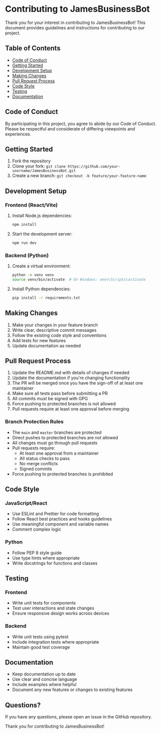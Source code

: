 # Contributing to JamesBusinessBot

Thank you for your interest in contributing to JamesBusinessBot! This document provides guidelines and instructions for contributing to our project.

## Table of Contents
- [Code of Conduct](#code-of-conduct)
- [Getting Started](#getting-started)
- [Development Setup](#development-setup)
- [Making Changes](#making-changes)
- [Pull Request Process](#pull-request-process)
- [Code Style](#code-style)
- [Testing](#testing)
- [Documentation](#documentation)

## Code of Conduct

By participating in this project, you agree to abide by our Code of Conduct. Please be respectful and considerate of differing viewpoints and experiences.

## Getting Started

1. Fork the repository
2. Clone your fork: `git clone https://github.com/your-username/JamesBusinessBot.git`
3. Create a new branch: `git checkout -b feature/your-feature-name`

## Development Setup

### Frontend (React/Vite)
1. Install Node.js dependencies:
   ```bash
   npm install
   ```
2. Start the development server:
   ```bash
   npm run dev
   ```

### Backend (Python)
1. Create a virtual environment:
   ```bash
   python -m venv venv
   source venv/bin/activate  # On Windows: venv\Scripts\activate
   ```
2. Install Python dependencies:
   ```bash
   pip install -r requirements.txt
   ```

## Making Changes

1. Make your changes in your feature branch
2. Write clear, descriptive commit messages
3. Follow the existing code style and conventions
4. Add tests for new features
5. Update documentation as needed

## Pull Request Process

1. Update the README.md with details of changes if needed
2. Update the documentation if you're changing functionality
3. The PR will be merged once you have the sign-off of at least one maintainer
4. Make sure all tests pass before submitting a PR
5. All commits must be signed with GPG
6. Force pushing to protected branches is not allowed
7. Pull requests require at least one approval before merging

### Branch Protection Rules
- The `main` and `master` branches are protected
- Direct pushes to protected branches are not allowed
- All changes must go through pull requests
- Pull requests require:
  - At least one approval from a maintainer
  - All status checks to pass
  - No merge conflicts
  - Signed commits
- Force pushing to protected branches is prohibited

## Code Style

### JavaScript/React
- Use ESLint and Prettier for code formatting
- Follow React best practices and hooks guidelines
- Use meaningful component and variable names
- Comment complex logic

### Python
- Follow PEP 8 style guide
- Use type hints where appropriate
- Write docstrings for functions and classes

## Testing

### Frontend
- Write unit tests for components
- Test user interactions and state changes
- Ensure responsive design works across devices

### Backend
- Write unit tests using pytest
- Include integration tests where appropriate
- Maintain good test coverage

## Documentation

- Keep documentation up to date
- Use clear and concise language
- Include examples where helpful
- Document any new features or changes to existing features

## Questions?

If you have any questions, please open an issue in the GitHub repository.

Thank you for contributing to JamesBusinessBot! 